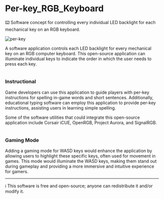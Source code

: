 # Per-key_RGB_Keyboard

⌨️ Software concept for controlling every individual LED backlight for each mechanical key on an RGB keyboard.

![per-key](https://github.com/sourceduty/Per-key_RGB_Keyboard/assets/123030236/58593499-99b0-485a-b271-c84cf7f056a9)

A software application controls each LED backlight for every mechanical key on an RGB computer keyboard. This open-source application can illuminate individual keys to indicate the order in which the user needs to press each key.

#
### Instructional

Game developers can use this application to guide players with per-key instructions for spelling in-game words and short sentences. Additionally, educational typing software can employ this application to provide per-key instructions, assisting users in learning simple spelling.

Some of the software utilities that could integrate this open-source application include Corsair iCUE, OpenRGB, Project Aurora, and SignalRGB.

#
### Gaming Mode

Adding a gaming mode for WASD keys would enhance the application by allowing users to highlight these specific keys, often used for movement in games. This mode would illuminate the WASD keys, making them stand out during gameplay and providing a more immersive and intuitive experience for gamers.

***
ℹ️ This software is free and open-source; anyone can redistribute it and/or modify it.
